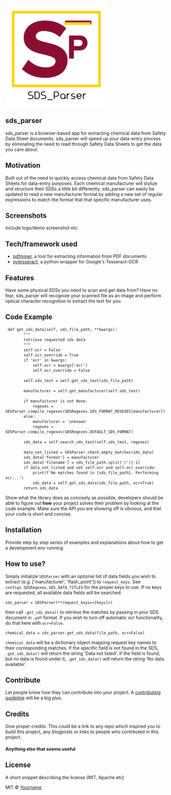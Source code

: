 ![alt text](https://github.com/astepe/sds_parser/blob/master/LogoSample_ByTailorBrands.jpg)

## sds_parser
sds_parser is a browser-based app for extracting chemical data from Safety Data Sheet documents. sds_parser will speed up your
data-entry process by eliminating the need to read through Safety Data Sheets to get the data you care about.

## Motivation
Built out of the need to quickly access chemical data from Safety Data Sheets for data-entry purposes. Each chemical manufacturer will stylize and structure their SDSs a little bit differently. sds_parser can easily be updated to read a new manufacturer format by adding a new set of regular expressions to match the format that that specific manufacturer uses. 

## Screenshots
Include logo/demo screenshot etc.

## Tech/framework used
* [pdfminer](https://github.com/euske/pdfminer), a tool for extracting information from PDF documents
* [pytesseract](https://pypi.org/project/pytesseract/), a python wrapper for Google's Tesseract-OCR

## Features
Have some physical SDSs you need to scan and get data from? Have no fear, sds_parser will recognize your scanned file as an image and perform optical character recognition to extract the text for you. 

## Code Example

```
 def get_sds_data(self, sds_file_path, **kwargs):
        """
        retrieve requested sds data
        """
        self.ocr = False
        self.ocr_override = True
        if 'ocr' in kwargs:
            self.ocr = kwargs['ocr']
            self.ocr_override = False

        self.sds_text = self.get_sds_text(sds_file_path)

        manufacturer = self.get_manufacturer(self.sds_text)

        if manufacturer is not None:
            regexes = SDSParser.compile_regexes(SDSRegexes.SDS_FORMAT_REGEXES[manufacturer])
        else:
            manufacturer = 'unknown'
            regexes = SDSParser.compile_regexes(SDSRegexes.DEFAULT_SDS_FORMAT)

        sds_data = self.search_sds_text(self.sds_text, regexes)

        data_not_listed = SDSParser.check_empty_matches(sds_data)
        sds_data['format'] = manufacturer
        sds_data['filename'] = sds_file_path.split('/')[-1]
        if data_not_listed and not self.ocr and self.ocr_override:
            print(f'No matches found in {sds_file_path}. Performing ocr...')
            sds_data = self.get_sds_data(sds_file_path, ocr=True)
        return sds_data
```
Show what the library does as concisely as possible, developers should be able to figure out **how** your project solves their problem by looking at the code example. Make sure the API you are showing off is obvious, and that your code is short and concise.

## Installation
Provide step by step series of examples and explanations about how to get a development env running.

## How to use?
Simply initialize `SDSParser` with an optional list of data fields you wish to extract (e.g. ['manufacturer', 'flash_point']) to `request_keys`. See `configs.SDSRegexes.SDS_DATA_TITLES` for the proper keys to use. If no keys are requested, all available data fields will be searched.
```
sds_parser = SDSParser(**request_keys=<[keys]>)
```
then call `.get_sds_data()` to retrieve the matches by passing in your SDS document in `.pdf` format. If you wish to turn off automatic ocr functionality, do that here with `ocr=False`.
```
chemical_data = sds_parser.get_sds_data(file_path, ocr=False)
```
`chemical_data` will be a dictionary object mapping request key names to their corresponding matches. If the specific field is not found in the SDS, `.get_sds_data()` will return the string 'Data not listed'. If the field is found, but no data is found under it, `.get_sds_data()` will return the string 'No data available'.

## Contribute

Let people know how they can contribute into your project. A [contributing guideline](https://github.com/zulip/zulip-electron/blob/master/CONTRIBUTING.md) will be a big plus.

## Credits
Give proper credits. This could be a link to any repo which inspired you to build this project, any blogposts or links to people who contrbuted in this project. 

#### Anything else that seems useful

## License
A short snippet describing the license (MIT, Apache etc)

MIT © [Yourname]()
